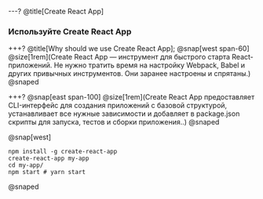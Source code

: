 ---?
@title[Create React App]
### Используйте Create React App

+++?
@title[Why should we use Create React App];
@snap[west span-60]
@size[1rem](Create React App — инструмент для быстрого старта React-приложений. Не нужно тратить время на настройку Webpack, Babel и других привычных инструментов. Они заранее настроены и спрятаны.)
@snaped

+++?
@snap[east span-100]
@size[1rem](Create React App предоставляет CLI-интерфейс для создания приложений с базовой структурой, устанавливает все нужные зависимости и добавляет в package.json скрипты для запуска, тестов и сборки приложения..)
@snaped

@snap[west]
```
npm install -g create-react-app
create-react-app my-app
cd my-app/
npm start # yarn start
```
@snaped